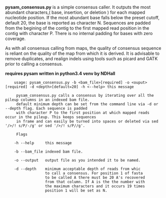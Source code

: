 **pysam_consensus.py** is a simple consensus caller. It outputs the most abundant characters,( base, insertion, or deletion ) for each mapped nucleotide position. If the most abundant base falls below the preset cutoff, default 20, the base is reported as character N. Sequences are padded from the begining of the contig to the first mapped read position in the contig with character P. There is no internal padding for bases with zero coverage. 

As with all consensus calling from maps, the quality of consensus sequence is reliant on the quality of the map from which it is derived. It is advisable to remove duplicates, and realign indels using tools such as picard and GATK prior to calling a consensus. 


**requires pysam
written in python3.4 venv by NDHall**




```
    usage: pysam_consensus.py -b <bam_file>[required] -o <ouput>[required] -d <depth>[default=20] -h <--help> this message

     pysam_consensus.py calls a consensus by iterating over all the pileup columns in an indexed bam file.
     default minimum depth can be set from the command line via -d or --depth flag. Each sequence is padded
     with character P to the first position at which mapped reads occur in the pileup. This keeps sequences
     in frame and can easily be turned into spaces or deleted via sed '/>/! s/P/-/g' or sed '/>/! s/P//g'. 

     Flags

    -h --help     this message
    
    -b --bam_file indexed bam file.
   
    -o --output   output file as you intended it to be named. 

    -d --depth    minimum acceptable depth of reads from whic
                  to call a consensus. For position 1 of fasta
                  to be called A there must be 20 A's recovered
                  from that column. If A is the the number with 
                  the maximum characters and it occurs 19 times
                  position 1 will be set as N. 


```
